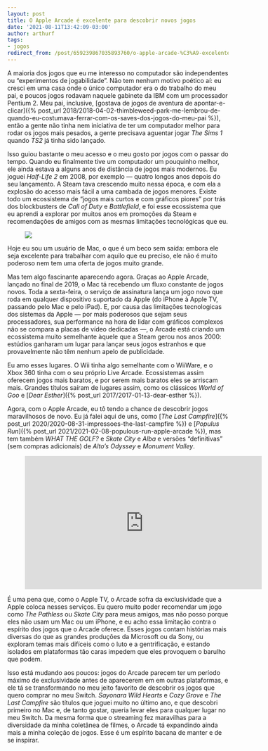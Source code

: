 ```yaml
---
layout: post
title: O Apple Arcade é excelente para descobrir novos jogos
date: '2021-08-11T13:42:09-03:00'
author: arthurf
tags:
- jogos
redirect_from: /post/659239867035893760/o-apple-arcade-%C3%A9-excelente-para-descobrir-novos
---
```

A maioria dos jogos que eu me interesso no computador são independentes ou “experimentos de jogabilidade”. Não tem nenhum motivo poético aí: eu cresci em uma casa onde o único computador era o do trabalho do meu pai, e poucos jogos rodavam naquele gabinete da IBM com um processador Pentium 2. Meu pai, inclusive, [gostava de jogos de aventura de apontar-e-clicar]({% post_url 2018/2018-04-02-thimbleweed-park-me-lembrou-de-quando-eu-costumava-ferrar-com-os-saves-dos-jogos-do-meu-pai %}), então a gente não tinha nem iniciativa de ter um computador melhor para rodar os jogos mais pesados, a gente precisava aguentar jogar _The Sims 1_ quando _TS2_ já tinha sido lançado.

Isso guiou bastante o meu acesso e o meu gosto por jogos com o passar do tempo. Quando eu finalmente tive um computador um pouquinho melhor, ele ainda estava a alguns anos de distância de jogos mais modernos. Eu joguei _Half-Life 2_ em 2008, por exemplo — quatro longos anos depois do seu lançamento. A Steam tava crescendo muito nessa época, e com ela a explosão do acesso mais fácil a uma cambada de jogos menores. Existe todo um ecossistema de “jogos mais curtos e com gráficos piores” por trás dos blockbusters de _Call of Duty_ e _Battlefield_, e foi esse ecossistema que eu aprendi a explorar por muitos anos em promoções da Steam e recomendações de amigos com as mesmas limitações tecnológicas que eu.

<figure class="tmblr-full" data-orig-height="725" data-orig-width="967"><img src="https://64.media.tumblr.com/9f09f38f1df6c7e956d8f130e9114b18/d4f64342d55970e0-69/s540x810/4e5472149a09c16a6140c379be8515841c1a39da.jpg" data-orig-height="725" data-orig-width="967"></figure>

Hoje eu sou um usuário de Mac, o que é um beco sem saída: embora ele seja excelente para trabalhar com aquilo que eu preciso, ele não é muito poderoso nem tem uma oferta de jogos muito grande.

Mas tem algo fascinante aparecendo agora. Graças ao Apple Arcade, lançado no final de 2019, o Mac tá recebendo um fluxo constante de jogos novos. Toda a sexta-feira, o serviço de assinatura lança um jogo novo que roda em qualquer dispositivo suportado da Apple (do iPhone à Apple TV, passando pelo Mac e pelo iPad). E, por causa das limitações tecnologicas dos sistemas da Apple — por mais poderosos que sejam seus processadores, sua performance na hora de lidar com gráficos complexos não se compara a placas de vídeo dedicadas —, o Arcade está criando um ecossistema muito semelhante àquele que a Steam gerou nos anos 2000: estúdios ganharam um lugar para lançar seus jogos estranhos e que provavelmente não têm nenhum apelo de publicidade.

Eu amo esses lugares. O Wii tinha algo semelhante com o WiiWare, e o Xbox 360 tinha com o seu próprio Live Arcade. Ecossistemas assim oferecem jogos mais baratos, e por serem mais baratos eles se arriscam mais. Grandes títulos saíram de lugares assim, como os clássicos _World of Goo_ e [_Dear Esther_]({% post_url 2017/2017-01-13-dear-esther %}).

Agora, com o Apple Arcade, eu tô tendo a chance de descobrir jogos maravilhosos de novo. Eu já falei aqui de uns, como [_The Last Campfire_]({% post_url 2020/2020-08-31-impressoes-the-last-campfire %}) e [_Populus Run_]({% post_url 2021/2021-02-08-populous-run-apple-arcade %}), mas tem também _WHAT THE GOLF?_ e _Skate City_ e _Alba_ e versões “definitivas” (sem compras adicionais) de _Alto’s Odyssey_ e _Monument Valley_.

<figure class="tmblr-embed tmblr-full" data-provider="youtube" data-orig-width="356" data-orig-height="200" data-url="https%3A%2F%2Fyoutu.be%2Fa-Eu9WE3grA"><iframe id="youtube_iframe" src="https://www.youtube.com/embed/a-Eu9WE3grA?feature=oembed&amp;enablejsapi=1&amp;origin=https://safe.txmblr.com&amp;wmode=opaque" allow="accelerometer; autoplay; clipboard-write; encrypted-media; gyroscope; picture-in-picture" allowfullscreen="" width="540" height="303" frameborder="0"></iframe></figure>

É uma pena que, como o Apple TV, o Arcade sofra da exclusividade que a Apple coloca nesses serviços. Eu quero muito poder recomendar um jogo como _The Pathless_ ou _Skate City_ para meus amigos, mas não posso porque eles não usam um Mac ou um iPhone, e eu acho essa limitação contra o espírito dos jogos que o Arcade oferece. Esses jogos contam histórias mais diversas do que as grandes produções da Microsoft ou da Sony, ou exploram temas mais difíceis como o luto e a gentrificação, e estando isolados em plataformas tão caras impedem que eles provoquem o barulho que podem.

Isso está mudando aos poucos: jogos do Arcade parecem ter um período máximo de exclusividade antes de aparecerem em em outras plataformas, e ele tá se transformando no meu jeito favorito de descobrir os jogos que quero comprar no meu Switch. _Sayonara Wild Hearts_ e _Cozy Grove_ e _The Last Campfire_ são títulos que joguei muito no último ano, e que descobri primeiro no Mac e, de tanto gostar, queria levar eles para qualquer lugar no meu Switch. Da mesma forma que o streaming fez maravilhas para a diversidade da minha coletânea de filmes, o Arcade tá expandindo ainda mais a minha coleção de jogos. Esse é um espírito bacana de manter e de se inspirar.

